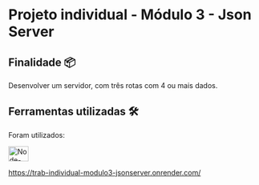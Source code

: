# Projeto individual - Módulo 3 - Json Server

## Finalidade 📦

<p> Desenvolver um servidor, com três rotas com 4 ou mais dados. </p>

## Ferramentas utilizadas 🛠️

<p> Foram utilizados: </p>

<img  alt="Node-JS" height="30" width="40" src="https://user-images.githubusercontent.com/114154174/208790245-d1616242-3866-4800-985e-2e931034b2a1.png">




https://trab-individual-modulo3-jsonserver.onrender.com/
